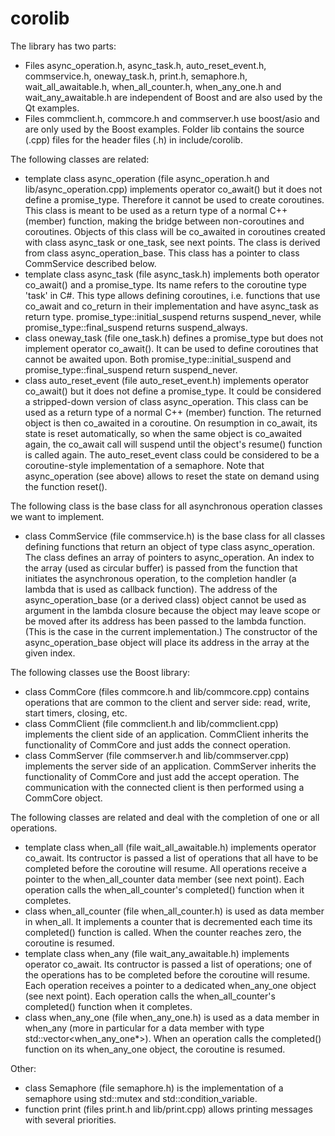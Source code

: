 # corolib

The library has two parts:
* Files async_operation.h, async_task.h, auto_reset_event.h, commservice.h, oneway_task.h, print.h, semaphore.h, 
wait_all_awaitable.h, when_all_counter.h, when_any_one.h and wait_any_awaitable.h are independent of Boost and are also used by the Qt examples.
* Files commclient.h, commcore.h and commserver.h use boost/asio and are only used by the Boost examples.
Folder lib contains the source (.cpp) files for the header files (.h) in include/corolib.

The following classes are related:
* template<typename TYPE> class async_operation (file async_operation.h and lib/async_operation.cpp) 
  implements operator co_await() but it does not define a promise_type.
  Therefore it cannot be used to create coroutines.
  This class is meant to be used as a return type of a normal C++ (member) function, making the bridge between non-coroutines and coroutines.
  Objects of this class will be co_awaited in coroutines created with class async_task or one_task, see next points.
  The class is derived from class async_operation_base.
  This class has a pointer to class CommService described below. 
* template<typename TYPE> class async_task (file async_task.h) implements both operator co_await() and a promise_type. 
  Its name refers to the coroutine type 'task' in C#.
  This type allows defining coroutines, i.e. functions that use co_await and co_return in their implementation and have async_task as return type.
  promise_type::initial_suspend returns suspend_never, while promise_type::final_suspend returns suspend_always.
* class oneway_task (file one_task.h) defines a promise_type but does not implement operator co_await().
  It can be used to define coroutines that cannot be awaited upon.
  Both promise_type::initial_suspend and promise_type::final_suspend return suspend_never.
* class auto_reset_event (file auto_reset_event.h) implements operator co_await() but it does not define a promise_type.
  It could be considered a stripped-down version of class async_operation.
  This class can be used as a return type of a normal C++ (member) function.
  The returned object is then co_awaited in a coroutine. 
  On resumption in co_await, its state is reset automatically, so when the same object is co_awaited again, 
  the co_await call will suspend until the object's resume() function is called again.
  The auto_reset_event class could be considered to be a coroutine-style implementation of a semaphore. 
  Note that async_operation (see above) allows to reset the state on demand using the function reset().
  
The following class is the base class for all asynchronous operation classes we want to implement.

- class CommService (file commservice.h) is the base class for all classes defining functions that return an object of type class async_operation.
  The class defines an array of pointers to async_operation. 
  An index to the array (used as circular buffer) is passed from the function that initiates the asynchronous operation, 
  to the completion handler (a lambda that is used as callback function).
  The address of the async_operation_base (or a derived class) object cannot be used as argument in the lambda closure
  because the object may leave scope or be moved after its address has been passed to the lambda function. 
  (This is the case in the current implementation.)
  The constructor of the async_operation_base object will place its address in the array at the given index.

The following classes use the Boost library:
- class CommCore (files commcore.h and lib/commcore.cpp) contains operations that are common to the client and server side: 
  read, write, start timers, closing, etc.
- class CommClient (file commclient.h and lib/commclient.cpp) implements the client side of an application. 
  CommClient inherits the functionality of CommCore and just adds the connect operation.
- class CommServer (file commserver.h and lib/commserver.cpp) implements the server side of an application.
  CommServer inherits the functionality of CommCore and just add the accept operation.
  The communication with the connected client is then performed using a CommCore object.

The following classes are related and deal with the completion of one or all operations.
- template<typename TYPE> class when_all (file wait_all_awaitable.h) implements operator co_await.
  Its contructor is passed a list of operations that all have to be completed before the coroutine will resume.
  All operations receive a pointer to the when_all_counter data member (see next point).
  Each operation calls the when_all_counter's completed() function when it completes.
- class when_all_counter (file when_all_counter.h) is used as data member in when_all.
  It implements a counter that is decremented each time its completed() function is called.
  When the counter reaches zero, the coroutine is resumed.
- template<typename TYPE> class when_any (file wait_any_awaitable.h) implements operator co_await.
  Its contructor is passed a list of operations; one of the operations has to be completed before the coroutine will resume.
  Each operation receives a pointer to a dedicated when_any_one object (see next point).
  Each operation calls the when_all_counter's completed() function when it completes.
- class when_any_one (file when_any_one.h) is used as a data member in when_any 
  (more in particular for a data member with type std::vector<when_any_one*>).
  When an operation calls the completed() function on its when_any_one object, the coroutine is resumed.
  
Other:
- class Semaphore (file semaphore.h) is the implementation of a semaphore using std::mutex and std::condition_variable.
- function print (files print.h and lib/print.cpp) allows printing messages with several priorities.
